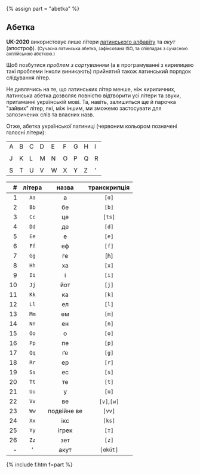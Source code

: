 {% assign part = "abetka" %}<a name="{{ part }}"></a>

## Абетка

**UK-2020** використовує лише літери [латинського алфавіту](https://bit.ly/lat-abetka) та _акут_ (апостроф).
<small>(Сучасна латинська абетка, зафіксована ISO, та співпадає з сучасною англійською абеткою.)</small>

Щоб позбутися _проблем з сортуванням_ (а в програмуванні з кирилицею такі проблеми інколи виникають) прийнятий також латинський порядок слідування літер.

Не дивлячись на те, що латинських літер менше, ніж кириличних, латинська абетка дозволяє повністю відтворити усі літери та звуки, притаманні українській мові. Та, навіть, залишиться ще й парочка "зайвих" літер, які, між іншим, ми зможемо застосувати для запозичених слів та власних назв.

Отже, абетка української латиниці (<span class="l">червоним</span> кольором позначені голосні літери):

<table>
  <tr><td><span class="l">A</span></td><td>B</td><td>C</td><td>D</td><td><span class="l">E</span></td><td>F</td><td>G</td><td>H</td><td><span class="l">I</span></td></tr>
  <tr><td colspan="10"></td></tr>
  <tr><td>J</td><td>K</td><td>L</td><td>M</td><td>N</td><td><span class="l">O</span></td><td>P</td><td>Q</td><td>R</td></tr>
  <tr><td colspan="10"></td></tr>
  <tr><td>S</td><td>T</td><td><span class="l">U</span></td><td>V</td><td>W</td><td>X</td><td><span class="l">Y</span></td><td>Z</td><td>’</td></tr>
</table>


|  #  | літера |           назва            | транскрипція |
| --: | :----: | :------------------------: | :----------: |
|  1  |  `Aa`  |  <span class="c">а</span>  |   `[ɑ]`      |
|  2  |  `Bb`  |            бе              |   `[b]`      |
|  3  |  `Cc`  |            це              |   `[ts]`     |
|  4  |  `Dd`  |            де              |   `[d]`      |
|  5  |  `Ee`  |  <span class="c">е</span>  |   `[e]`      |
|  6  |  `Ff`  |            еф              |   `[f]`      |
|  7  |  `Gg`  |            ге              |   [&#614;]   |
|  8  |  `Hh`  |            ха              |   `[x]`      |
|  9  |  `Ii`  |  <span class="c">і</span>  |   `[i]`      |
| 10  |  `Jj`  |            йот             |   `[j]`      |
| 11  |  `Kk`  |            ка              |   `[k]`      |
| 12  |  `Ll`  |            ел              |   `[l]`      |
| 13  |  `Mm`  |            ем              |   `[m]`      |
| 14  |  `Nn`  |            ен              |   `[n]`      |
| 15  |  `Oo`  |  <span class="c">o</span>  |   `[o]`      |
| 16  |  `Pp`  |            пе              |   `[p]`      |
| 17  |  `Qq`  |            ґе              |   `[g]`      |
| 18  |  `Rr`  |            ер              |   `[r]`      |
| 19  |  `Ss`  |            ес              |   `[s]`      |
| 20  |  `Tt`  |            те              |   `[t]`      |
| 21  |  `Uu`  |  <span class="c">у</span>  |   `[u]`      |
| 22  |  `Vv`  |            ве              | `[v]`,`[w]`  |
| 23  |  `Ww`  |        подвійне ве         |   `[vv]`     |
| 24  |  `Xx`  |            ікс             |   `[ks]`     |
| 25  |  `Yy`  | <span class="c">ігрек</span> |  `[ɪ]`     |
| 26  |  `Zz`  |            зет             |   `[z]`      |
|  -  |   `’`  |            акут            |   `[ɑkút]`   |


{% include f.htm f=part %}
